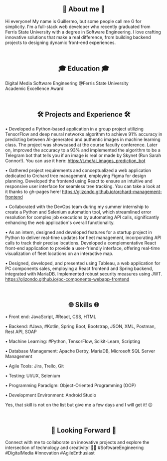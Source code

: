 <h2 align="center">👤 About me 👤</h2>

Hi everyone! My name is Guillermo, but some people call me G for simplicity. I'm a full-stack web developer who recently graduated from Ferris State University with a degree in Software Engineering. I love crafting innovative solutions that make a real difference, from building backend projects to designing dynamic front-end experiences.  

</br>

<h2 align="center">🎓 Education 🎓</h2>

Digital Media Software Engineering @Ferris State University </br>
Academic Excellence Award

</br>

<h2 align="center">🛠️ Projects and Experience 🛠️</h2>

• Developed a Python-based application in a group project utilizing TensorFlow and deep neural networks algorithm to achieve 91% accuracy in predicting between AI-generated and authentic images in machine learning class. The project was showcased at the course faculty conference. Later on, improved the accuracy to a 93% and implemented the algorithm to be a Telegram bot that tells you if an image is real or made by Skynet (Run Sarah Connor!). You can use it here: https://t.me/ai_images_prediction_bot

• Gathered project requirements and conceptualized a web application dedicated to Orchard tree management, employing Figma for design planning. Developed the frontend using React to ensure an intuitive and responsive user interface for seamless tree tracking.
You can take a look at it thanks to gh-pages here!
https://glizondo.github.io/orchard-management-frontend

• Collaborated with the DevOps team during my summer internship to create a Python and Selenium automation tool, which streamlined error resolution for complex job executions by automating API calls, significantly enhancing the web application's overall functionality.

• As an intern, designed and developed features for a startup project in Python to deliver real-time updates for fleet management, incorporating API calls to track their precise locations. Developed a complementative React front-end application to provide a user-friendly interface, offering real-time visualization of fleet locations on an interactive map.

• Designed, developed, and presented using Tableau, a web application for PC components sales, employing a React frontend and Spring backend, integrated with MariaDB. Implemented robust security measures using JWT.
https://glizondo.github.io/pc-components-webapp-frontend

</br>

<h2 align="center">🌐 Skills 🌐</h2>

• Front end: JavaScript, #React, CSS, HTML

• Backend: #Java, #Kotlin, Spring Boot, Bootstrap, JSON, XML, Postman, Rest API, SOAP

• Machine Learning: #Python, TensorFlow, Scikit-Learn, Scripting

• Database Management: Apache Derby, MariaDB, Microsoft SQL Server Management

• Agile Tools: Jira, Trello, Git

• Testing: UI/UX, Selenium

• Programming Paradigm: Object-Oriented Programming (OOP)

• Development Environment: Android Studio

Yes, that skill is not on the list but give me a few days and I will get it! 😉

</br>

<h2 align="center">🌟 Looking Forward 🌟</h2>

Connect with me to collaborate on innovative projects and explore the intersection of technology and creativity! 🤝✨ #SoftwareEngineering #DigitalMedia #Innovation #AgileEnthusiast





